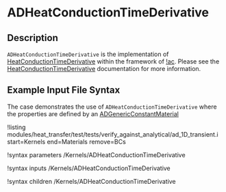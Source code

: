 # ADHeatConductionTimeDerivative

## Description

`ADHeatConductionTimeDerivative` is the implementation of [HeatConductionTimeDerivative](/HeatConductionTimeDerivative.md) within the framework of [!ac](AD). Please see the [HeatConductionTimeDerivative](/HeatConductionTimeDerivative.md) documentation for more information.

## Example Input File Syntax

The case demonstrates the use of `ADHeatConductionTimeDerivative` where the
properties are defined by an [ADGenericConstantMaterial](ADGenericConstantMaterial.md)

!listing modules/heat_transfer/test/tests/verify_against_analytical/ad_1D_transient.i
  start=Kernels
  end=Materials
  remove=BCs

!syntax parameters /Kernels/ADHeatConductionTimeDerivative

!syntax inputs /Kernels/ADHeatConductionTimeDerivative

!syntax children /Kernels/ADHeatConductionTimeDerivative
